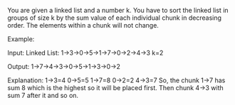 You are given a linked list and a number k. 
You have to sort the linked list in groups of size k by the sum value of each individual chunk in decreasing order. 
The elements within a chunk will not change.

Example: 

Input:
Linked List: 1->3->0->5->1->7->0->2->4->3
k=2


Output: 
1->7->4->3->0->5->1->3->0->2

Explanation:
1->3=4
0->5=5
1->7=8
0->2=2
4->3=7
So, the chunk 1->7 has sum 8 which is the highest so it will be placed first. Then chunk 4->3 with sum 7 after it and so on.